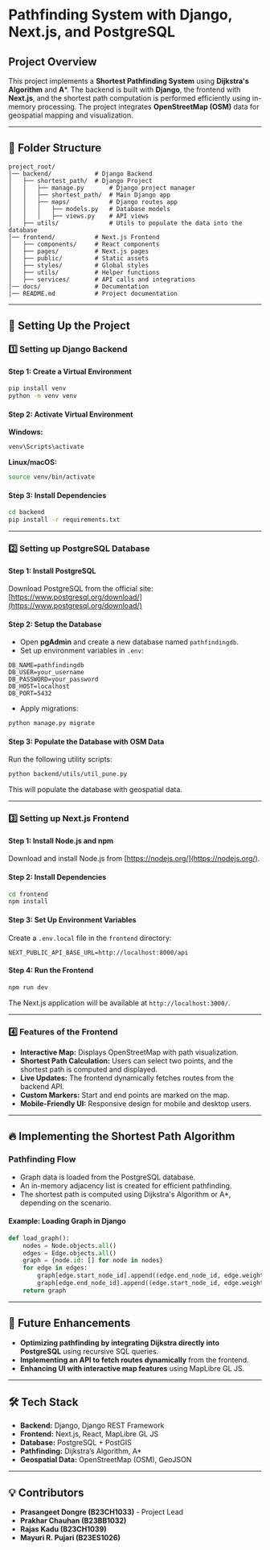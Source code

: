 # Pathfinding System with Django, Next.js, and PostgreSQL

## Project Overview
This project implements a **Shortest Pathfinding System** using **Dijkstra's Algorithm** and **A***. The backend is built with **Django**, the frontend with **Next.js**, and the shortest path computation is performed efficiently using in-memory processing. The project integrates **OpenStreetMap (OSM)** data for geospatial mapping and visualization.

---

## 📁 Folder Structure
```
project_root/
│── backend/            # Django Backend
│   ├── shortest_path/  # Django Project
│   │   ├── manage.py       # Django project manager
│   │   ├── shortest_path/  # Main Django app
│   │   ├── maps/           # Django routes app
│   │   │   ├── models.py   # Database models
│   │   │   ├── views.py    # API views
│   ├── utils/              # Utils to populate the data into the database
│── frontend/           # Next.js Frontend
│   ├── components/     # React components
│   ├── pages/          # Next.js pages
│   ├── public/         # Static assets
│   ├── styles/         # Global styles
│   ├── utils/          # Helper functions
│   ├── services/       # API calls and integrations
│── docs/               # Documentation
│── README.md           # Project documentation
```

---

## 🚀 Setting Up the Project

### 1️⃣ Setting up **Django Backend**
#### **Step 1: Create a Virtual Environment**
```sh
pip install venv
python -m venv venv
```

#### **Step 2: Activate Virtual Environment**
**Windows:**
```sh
venv\Scripts\activate
```
**Linux/macOS:**
```sh
source venv/bin/activate
```

#### **Step 3: Install Dependencies**
```sh
cd backend
pip install -r requirements.txt
```

---

### 2️⃣ Setting up **PostgreSQL Database**
#### **Step 1: Install PostgreSQL**
Download PostgreSQL from the official site: [https://www.postgresql.org/download/](https://www.postgresql.org/download/)

#### **Step 2: Setup the Database**
- Open **pgAdmin** and create a new database named `pathfindingdb`.
- Set up environment variables in `.env`:

```env
DB_NAME=pathfindingdb
DB_USER=your_username
DB_PASSWORD=your_password
DB_HOST=localhost
DB_PORT=5432
```

- Apply migrations:
```sh
python manage.py migrate
```

#### **Step 3: Populate the Database with OSM Data**
Run the following utility scripts:
```sh
python backend/utils/util_pune.py
```
This will populate the database with geospatial data.

---

### 3️⃣ Setting up **Next.js Frontend**
#### **Step 1: Install Node.js and npm**
Download and install Node.js from [https://nodejs.org/](https://nodejs.org/).

#### **Step 2: Install Dependencies**
```sh
cd frontend
npm install
```

#### **Step 3: Set Up Environment Variables**
Create a `.env.local` file in the `frontend` directory:
```env
NEXT_PUBLIC_API_BASE_URL=http://localhost:8000/api
```

#### **Step 4: Run the Frontend**
```sh
npm run dev
```

The Next.js application will be available at `http://localhost:3000/`.

---

### 4️⃣ Features of the Frontend
- **Interactive Map:** Displays OpenStreetMap with path visualization.
- **Shortest Path Calculation:** Users can select two points, and the shortest path is computed and displayed.
- **Live Updates:** The frontend dynamically fetches routes from the backend API.
- **Custom Markers:** Start and end points are marked on the map.
- **Mobile-Friendly UI:** Responsive design for mobile and desktop users.

---

## 🔥 Implementing the Shortest Path Algorithm

### **Pathfinding Flow**
- Graph data is loaded from the PostgreSQL database.
- An in-memory adjacency list is created for efficient pathfinding.
- The shortest path is computed using Dijkstra's Algorithm or A*, depending on the scenario.

#### **Example: Loading Graph in Django**
```python
def load_graph():
    nodes = Node.objects.all()
    edges = Edge.objects.all()
    graph = {node.id: [] for node in nodes}
    for edge in edges:
        graph[edge.start_node_id].append((edge.end_node_id, edge.weight))
        graph[edge.end_node_id].append((edge.start_node_id, edge.weight))
    return graph
```

---

## 📌 Future Enhancements
- **Optimizing pathfinding by integrating Dijkstra directly into PostgreSQL** using recursive SQL queries.
- **Implementing an API to fetch routes dynamically** from the frontend.
- **Enhancing UI with interactive map features** using MapLibre GL JS.

---

## 🛠 Tech Stack
- **Backend:** Django, Django REST Framework
- **Frontend:** Next.js, React, MapLibre GL JS
- **Database:** PostgreSQL + PostGIS
- **Pathfinding:** Dijkstra’s Algorithm, A*
- **Geospatial Data:** OpenStreetMap (OSM), GeoJSON

---

## 💡 Contributors
- **Prasangeet Dongre (B23CH1033)** - Project Lead  
- **Prakhar Chauhan (B23BB1032)**  
- **Rajas Kadu (B23CH1039)**  
- **Mayuri R. Pujari (B23ES1026)**  
